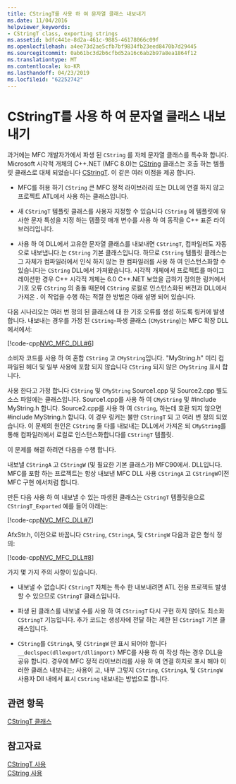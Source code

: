 ```yaml
---
title: CStringT를 사용 하 여 문자열 클래스 내보내기
ms.date: 11/04/2016
helpviewer_keywords:
- CStringT class, exporting strings
ms.assetid: bdfc441e-8d2a-461c-9885-46178066c09f
ms.openlocfilehash: a4ee73d2ae5cfb7bf9834fb23eed8470b7d29445
ms.sourcegitcommit: 0ab61bc3d2b6cfbd52a16c6ab2b97a8ea1864f12
ms.translationtype: MT
ms.contentlocale: ko-KR
ms.lasthandoff: 04/23/2019
ms.locfileid: "62252742"
---
```

# <a name="exporting-string-classes-using-cstringt"></a>CStringT를 사용 하 여 문자열 클래스 내보내기

과거에는 MFC 개발자가에서 파생 된 `CString` 를 자체 문자열 클래스를 특수화 합니다. Microsoft 시각적 개체의 C++.NET (MFC 8.0)는 [CString](../atl-mfc-shared/using-cstring.md) 클래스는 호출 하는 템플릿 클래스로 대체 되었습니다 [CStringT](../atl-mfc-shared/reference/cstringt-class.md). 이 같은 여러 이점을 제공 합니다.

- MFC를 허용 하기 `CString` 큰 MFC 정적 라이브러리 또는 DLL에 연결 하지 않고 프로젝트 ATL에서 사용 하는 클래스입니다.

- 새 `CStringT` 템플릿 클래스를 사용자 지정할 수 있습니다 `CString` 에 템플릿에 유사한 문자 특성을 지정 하는 템플릿 매개 변수를 사용 하 여 동작을 C++ 표준 라이브러리입니다.

- 사용 하 여 DLL에서 고유한 문자열 클래스를 내보내면 `CStringT`, 컴파일러도 자동으로 내보냅니다.는 `CString` 기본 클래스입니다. 하므로 `CString` 템플릿 클래스는 그 자체가 컴파일러에서 인식 하지 않는 한 컴파일러를 사용 하 여 인스턴스화할 수 있습니다는 `CString` DLL에서 가져왔습니다. 시각적 개체에서 프로젝트를 마이그레이션한 경우 C++ 시각적 개체는 6.0 C++.NET 보았을 곱하기 정의한 링커에서 기호 오류 `CString` 의 충돌 때문에 `CString` 로컬로 인스턴스화된 버전과 DLL에서 가져온 . 이 작업을 수행 하는 적절 한 방법은 아래 설명 되어 있습니다.

다음 시나리오는 여러 번 정의 된 클래스에 대 한 기호 오류를 생성 하도록 링커에 발생 합니다. 내보내는 경우를 가정 된 `CString`-파생 클래스 (`CMyString`)는 MFC 확장 DLL에서에서:

[!code-cpp[NVC_MFC_DLL#6](../atl-mfc-shared/codesnippet/cpp/exporting-string-classes-using-cstringt_1.cpp)]

소비자 코드를 사용 하 여 혼합 `CString` 고 `CMyString`입니다. "MyString.h" 미리 컴파일된 헤더 및 일부 사용에 포함 되지 않습니다 `CString` 되지 않은 `CMyString` 표시 합니다.

사용 한다고 가정 합니다 `CString` 및 `CMyString` Source1.cpp 및 Source2.cpp 별도 소스 파일에는 클래스입니다. Source1.cpp를 사용 하 여 `CMyString` 및 #include MyString.h 합니다. Source2.cpp를 사용 하 여 `CString`, 하는데 호환 되지 않으면 #include MyString.h 합니다. 이 경우 링커는 불만 `CStringT` 되 고 여러 번 정의 되었습니다. 이 문제의 원인은 `CString` 둘 다를 내보내는 DLL에서 가져온 되 `CMyString`를 통해 컴파일러에서 로컬로 인스턴스화합니다를 `CStringT` 템플릿.

이 문제를 해결 하려면 다음을 수행 합니다.

내보낼 `CStringA` 고 `CStringW` (및 필요한 기본 클래스가) MFC90에서. DLL입니다. MFC를 포함 하는 프로젝트는 항상 내보낸 MFC DLL 사용 `CStringA` 고 `CStringW`이전 MFC 구현 에서처럼 합니다.

만든 다음 사용 하 여 내보낼 수 있는 파생된 클래스는 `CStringT` 템플릿을으로 `CStringT_Exported` 예를 들어 아래는:

[!code-cpp[NVC_MFC_DLL#7](../atl-mfc-shared/codesnippet/cpp/exporting-string-classes-using-cstringt_2.cpp)]

AfxStr.h, 이전으로 바꿉니다 `CString`, `CStringA`, 및 `CStringW` 다음과 같은 형식 정의:

[!code-cpp[NVC_MFC_DLL#8](../atl-mfc-shared/codesnippet/cpp/exporting-string-classes-using-cstringt_3.cpp)]

가지 몇 가지 주의 사항이 있습니다.

- 내보낼 수 없습니다 `CStringT` 자체는 특수 한 내보내려면 ATL 전용 프로젝트 발생할 수 있으므로 `CStringT` 클래스입니다.

- 파생 된 클래스를 내보낼 수를 사용 하 여 `CStringT` 다시 구현 하지 않아도 최소화 `CStringT` 기능입니다. 추가 코드는 생성자에 전달 하는 제한 된 `CStringT` 기본 클래스입니다.

- `CString`를 `CStringA`, 및 `CStringW` 만 표시 되어야 합니다 `__declspec(dllexport/dllimport)` MFC를 사용 하 여 작성 하는 경우 DLL을 공유 합니다. 경우에 MFC 정적 라이브러리를 사용 하 여 연결 하지로 표시 해야 이러한 클래스 내보내는; 사용이 고, 내부 그렇지 `CString`, `CStringA`, 및 `CStringW` 사용자 Dll 내에서 표시 `CString` 내보내는 방법으로 합니다.

## <a name="related-topics"></a>관련 항목

[CStringT 클래스](../atl-mfc-shared/reference/cstringt-class.md)

## <a name="see-also"></a>참고자료

[CStringT 사용](../atl-mfc-shared/using-cstringt.md)<br/>
[CString 사용](../atl-mfc-shared/using-cstring.md)

